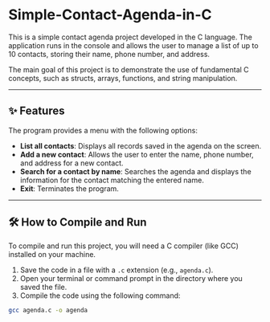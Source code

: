 # Simple-Contact-Agenda-in-C

This is a simple contact agenda project developed in the C language. The application runs in the console and allows the user to manage a list of up to 10 contacts, storing their name, phone number, and address.

The main goal of this project is to demonstrate the use of fundamental C concepts, such as structs, arrays, functions, and string manipulation.

---

## ✨ Features
The program provides a menu with the following options:

- **List all contacts**: Displays all records saved in the agenda on the screen.  
- **Add a new contact**: Allows the user to enter the name, phone number, and address for a new contact.  
- **Search for a contact by name**: Searches the agenda and displays the information for the contact matching the entered name.  
- **Exit**: Terminates the program.  

---

## 🛠️ How to Compile and Run
To compile and run this project, you will need a C compiler (like GCC) installed on your machine.

1. Save the code in a file with a `.c` extension (e.g., `agenda.c`).  
2. Open your terminal or command prompt in the directory where you saved the file.  
3. Compile the code using the following command:

```bash
gcc agenda.c -o agenda
